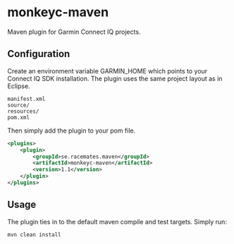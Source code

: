 # monkeyc-maven
Maven plugin for Garmin Connect IQ projects.

## Configuration
Create an environment variable GARMIN_HOME which points to your Connect IQ SDK installation. The plugin uses the same project layout as in Eclipse.
```
manifest.xml
source/
resources/
pom.xml
```

Then simply add the plugin to your pom file.
```xml
<plugins>
    <plugin>
        <groupId>se.racemates.maven</groupId>
        <artifactId>monkeyc-maven</artifactId>
        <version>1.1</version>
    </plugin>
</plugins>
```

## Usage
The plugin ties in to the default maven compile and test targets. Simply run:
```bash
mvn clean install
```
